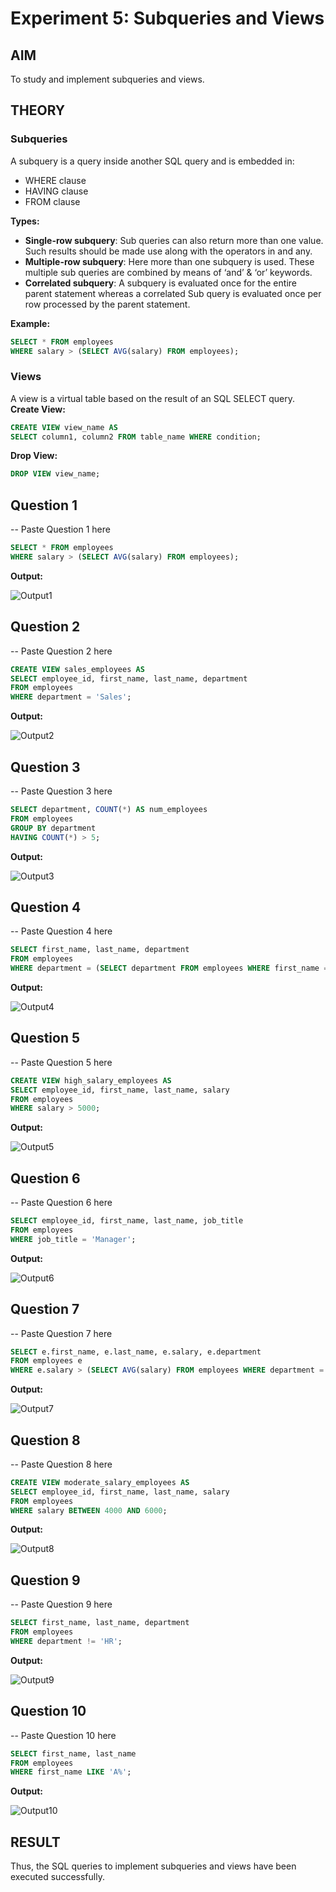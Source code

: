 # Experiment 5: Subqueries and Views

## AIM
To study and implement subqueries and views.

## THEORY

### Subqueries
A subquery is a query inside another SQL query and is embedded in:
- WHERE clause
- HAVING clause
- FROM clause

**Types:**
- **Single-row subquery**:
  Sub queries can also return more than one value. Such results should be made use along with the operators in and any.
- **Multiple-row subquery**:
  Here more than one subquery is used. These multiple sub queries are combined by means of ‘and’ & ‘or’ keywords.
- **Correlated subquery**:
  A subquery is evaluated once for the entire parent statement whereas a correlated Sub query is evaluated once per row processed by the parent statement.

**Example:**
```sql
SELECT * FROM employees
WHERE salary > (SELECT AVG(salary) FROM employees);
```
### Views
A view is a virtual table based on the result of an SQL SELECT query.
**Create View:**
```sql
CREATE VIEW view_name AS
SELECT column1, column2 FROM table_name WHERE condition;
```
**Drop View:**
```sql
DROP VIEW view_name;
```

**Question 1**
--
-- Paste Question 1 here

```sql
SELECT * FROM employees
WHERE salary > (SELECT AVG(salary) FROM employees);
```

**Output:**

![Output1](output.png)

**Question 2**
---
-- Paste Question 2 here

```sql
CREATE VIEW sales_employees AS
SELECT employee_id, first_name, last_name, department
FROM employees
WHERE department = 'Sales';

```

**Output:**

![Output2](output.png)

**Question 3**
---
-- Paste Question 3 here

```sql
SELECT department, COUNT(*) AS num_employees
FROM employees
GROUP BY department
HAVING COUNT(*) > 5;

```

**Output:**

![Output3](output.png)

**Question 4**
---
-- Paste Question 4 here

```sql
SELECT first_name, last_name, department
FROM employees
WHERE department = (SELECT department FROM employees WHERE first_name = 'John' AND last_name = 'Doe');

```

**Output:**

![Output4](output.png)

**Question 5**
---
-- Paste Question 5 here

```sql
CREATE VIEW high_salary_employees AS
SELECT employee_id, first_name, last_name, salary
FROM employees
WHERE salary > 5000;
```

**Output:**

![Output5](output.png)

**Question 6**
---
-- Paste Question 6 here

```sql
SELECT employee_id, first_name, last_name, job_title
FROM employees
WHERE job_title = 'Manager';

```

**Output:**

![Output6](output.png)

**Question 7**
---
-- Paste Question 7 here

```sql
SELECT e.first_name, e.last_name, e.salary, e.department
FROM employees e
WHERE e.salary > (SELECT AVG(salary) FROM employees WHERE department = e.department);

```

**Output:**

![Output7](output.png)

**Question 8**
---
-- Paste Question 8 here

```sql
CREATE VIEW moderate_salary_employees AS
SELECT employee_id, first_name, last_name, salary
FROM employees
WHERE salary BETWEEN 4000 AND 6000;

```

**Output:**

![Output8](output.png)

**Question 9**
---
-- Paste Question 9 here

```sql
SELECT first_name, last_name, department
FROM employees
WHERE department != 'HR';

```

**Output:**

![Output9](output.png)

**Question 10**
---
-- Paste Question 10 here

```sql
SELECT first_name, last_name
FROM employees
WHERE first_name LIKE 'A%';

```

**Output:**

![Output10](output.png)


## RESULT
Thus, the SQL queries to implement subqueries and views have been executed successfully.
